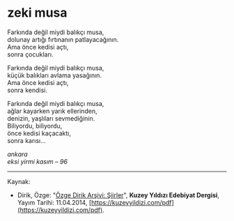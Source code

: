# zeki musa  
  
Farkında değil miydi balıkçı musa,  
dolunay artığı fırtınanın patlayacağının.  
Ama önce kedisi açtı,  
sonra çocukları.  
  
Farkında değil miydi balıkçı musa,  
küçük balıkları avlama yasağının.  
Ama önce kedisi açtı,  
sonra kendisi.  
  
Farkında değil miydi balıkçı musa,  
ağlar kayarken yarık ellerinden,  
denizin, yaşlıları sevmediğinin.  
Biliyordu, biliyordu,  
önce kedisi kaçacaktı,  
sonra karısı...  
  
_ankara_    
_eksi yirmi kasım – 96_

---
Kaynak: 

- Dirik, Özge: "[Özge Dirik Arşivi: Şiirler](https://kuzeyyildizi.com/files/ozgedirik-siirler.pdf)", **Kuzey Yıldızı Edebiyat Dergisi**, Yayım Tarihi: 11.04.2014, [https://kuzeyyildizi.com/pdf](https://kuzeyyildizi.com/pdf).
